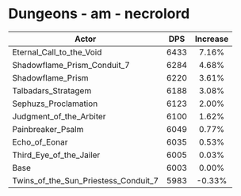 # Dungeons - am - necrolord
| Actor | DPS | Increase |
|---|:---:|:---:|
|Eternal_Call_to_the_Void|6433|7.16%|
|Shadowflame_Prism_Conduit_7|6284|4.68%|
|Shadowflame_Prism|6220|3.61%|
|Talbadars_Stratagem|6188|3.08%|
|Sephuzs_Proclamation|6123|2.00%|
|Judgment_of_the_Arbiter|6100|1.62%|
|Painbreaker_Psalm|6049|0.77%|
|Echo_of_Eonar|6035|0.53%|
|Third_Eye_of_the_Jailer|6005|0.03%|
|Base|6003|0.00%|
|Twins_of_the_Sun_Priestess_Conduit_7|5983|-0.33%|
